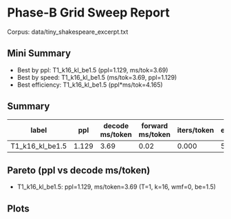 # Phase-B Grid Sweep Report

Corpus: data/tiny_shakespeare_excerpt.txt

## Mini Summary

- Best by ppl: T1_k16_kl_be1.5 (ppl=1.129, ms/tok=3.69)
- Best by speed: T1_k16_kl_be1.5 (ms/tok=3.69, ppl=1.129)
- Best efficiency: T1_k16_kl_be1.5 (ppl*ms/tok=4.165)

## Summary

| label | ppl | decode ms/token | forward ms/token | iters/token | epochs | tokens | total s | T | k | wmf | beta_end |
| --- | --- | --- | --- | --- | --- | --- | --- | --- | --- | --- | --- |
| T1_k16_kl_be1.5 | 1.129 | 3.69 | 0.02 | 0.000 | 5 | 537600 | 40.4 | 1 | 16 | 0 | 1.5 |

## Pareto (ppl vs decode ms/token)

- T1_k16_kl_be1.5: ppl=1.129, ms/token=3.69 (T=1, k=16, wmf=0, be=1.5)

## Plots
